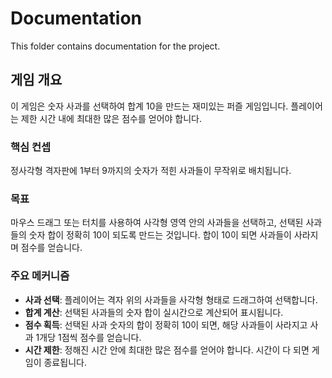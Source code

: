 # Documentation
This folder contains documentation for the project.

## 게임 개요

이 게임은 숫자 사과를 선택하여 합계 10을 만드는 재미있는 퍼즐 게임입니다. 플레이어는 제한 시간 내에 최대한 많은 점수를 얻어야 합니다.

### 핵심 컨셉
정사각형 격자판에 1부터 9까지의 숫자가 적힌 사과들이 무작위로 배치됩니다.

### 목표
마우스 드래그 또는 터치를 사용하여 사각형 영역 안의 사과들을 선택하고, 선택된 사과들의 숫자 합이 정확히 10이 되도록 만드는 것입니다. 합이 10이 되면 사과들이 사라지며 점수를 얻습니다.

### 주요 메커니즘
- **사과 선택**: 플레이어는 격자 위의 사과들을 사각형 형태로 드래그하여 선택합니다.
- **합계 계산**: 선택된 사과들의 숫자 합이 실시간으로 계산되어 표시됩니다.
- **점수 획득**: 선택된 사과 숫자의 합이 정확히 10이 되면, 해당 사과들이 사라지고 사과 1개당 1점씩 점수를 얻습니다.
- **시간 제한**: 정해진 시간 안에 최대한 많은 점수를 얻어야 합니다. 시간이 다 되면 게임이 종료됩니다.
